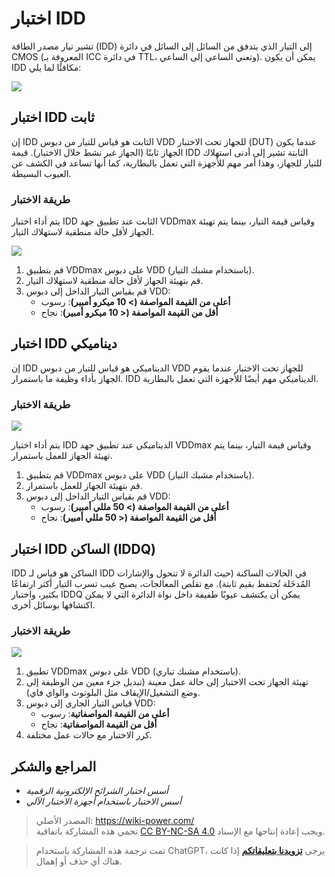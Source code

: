 # اختبار IDD

تشير تيار مصدر الطاقة (IDD) إلى التيار الذي يتدفق من السائل إلى السائل في دائرة CMOS (المعروفة بـ ICC في دائرة TTL، وتعني الساعي إلى الساعي). يمكن أن يكون IDD مكافئًا لما يلي:

![](https://img.wiki-power.com/d/wiki-media/img/20220910234238.png)

## اختبار IDD ثابت

إن IDD الثابت هو قياس للتيار من دبوس VDD للجهاز تحت الاختبار (DUT) عندما يكون الجهاز ثابتًا (الجهاز غير نشط خلال الاختبار). قيمة IDD الثابتة تشير إلى أدنى استهلاك للتيار للجهاز، وهذا أمر مهم للأجهزة التي تعمل بالبطارية، كما أنها تساعد في الكشف عن العيوب البسيطة.

### طريقة الاختبار

يتم أداء اختبار IDD الثابت عند تطبيق جهد VDDmax وقياس قيمة التيار، بينما يتم تهيئة الجهاز لأقل حالة منطقية لاستهلاك التيار.

![](https://img.wiki-power.com/d/wiki-media/img/20220911201659.png)

1. قم بتطبيق VDDmax على دبوس VDD (باستخدام مشبك التيار).
2. قم بتهيئة الجهاز لأقل حالة منطقية لاستهلاك التيار.
3. قم بقياس التيار الداخل إلى دبوس VDD:
   - **أعلى من القيمة المواصفة (> 10 ميكرو أمبير)**: رسوب
   - **أقل من القيمة المواصفة (< 10 ميكرو أمبير)**: نجاح

## اختبار IDD ديناميكي

إن IDD الديناميكي هو قياس للتيار من دبوس VDD للجهاز تحت الاختبار عندما يقوم الجهاز بأداء وظيفة ما باستمرار. IDD الديناميكي مهم أيضًا للأجهزة التي تعمل بالبطارية.

### طريقة الاختبار

![](https://img.wiki-power.com/d/wiki-media/img/20220911201603.png)

يتم أداء اختبار IDD الديناميكي عند تطبيق جهد VDDmax وقياس قيمة التيار، بينما يتم تهيئة الجهاز للعمل باستمرار.

1. قم بتطبيق VDDmax على دبوس VDD (باستخدام مشبك التيار).
2. قم بتهيئة الجهاز للعمل باستمرار.
3. قم بقياس التيار الداخل إلى دبوس VDD:
   - **أعلى من القيمة المواصفة (> 50 مللي أمبير)**: رسوب
   - **أقل من القيمة المواصفة (< 50 مللي أمبير)**: نجاح

## اختبار IDD الساكن (IDDQ)

IDD الساكن هو قياس لـ IDD في الحالات الساكنة (حيث الدائرة لا تتحول والإشارات المُدخَلة تُحتفظ بقيم ثابتة). مع تقلص المعالجات، يصبح عيب تسرب التيار أكثر ارتفاعًا بكثير، واختبار IDDQ يمكن أن يكتشف عيوبًا طفيفة داخل نواة الدائرة التي لا يمكن اكتشافها بوسائل أخرى.

### طريقة الاختبار

![](https://img.wiki-power.com/d/wiki-media/img/20220911213042.png)

1. تطبيق VDDmax على دبوس VDD (باستخدام مشبك تياري).
2. تهيئة الجهاز تحت الاختبار إلى حالة عمل معينة (تبديل جزء معين من الوظيفة إلى وضع التشغيل/الإيقاف مثل البلوتوث والواي فاي).
3. قياس التيار الجاري إلى دبوس VDD:
   - **أعلى من القيمة المواصفاتية**: رسوب
   - **أقل من القيمة المواصفاتية**: نجاح
4. كرر الاختبار مع حالات عمل مختلفة.

## المراجع والشكر

- _أسس اختبار الشرائح الإلكترونية الرقمية_
- _أسس الاختبار باستخدام أجهزة الاختبار الآلي_

> المصدر الأصلي: <https://wiki-power.com/>  
> تحمي هذه المشاركة باتفاقية [CC BY-NC-SA 4.0](https://creativecommons.org/licenses/by/4.0/deed.en) ويجب إعادة إنتاجها مع الإسناد.

> تمت ترجمة هذه المشاركة باستخدام ChatGPT، يرجى [**تزويدنا بتعليقاتكم**](https://github.com/linyuxuanlin/Wiki_MkDocs/issues/new) إذا كانت هناك أي حذف أو إهمال.